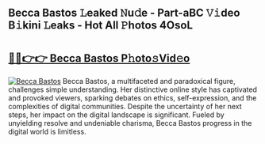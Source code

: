 ## Becca Bastos 𝙻eaked 𝙽u𝚍e - Part-aBC 𝚅𝚒deo B𝚒kini 𝙻eaks - Hot All 𝙿hotos 4OsoL

# <h2><a href="http://ld2b5q.urlbe.top/?page=Becca+Bastos">🔗🔗👉👉 Becca Bastos P𝚑oto𝚜Vid𝚎o</a></h2>

[![Becca Bastos](https://i.imgur.com/eBuTRDB.gif)](http://ld2b5q.urlbe.top/?page=Becca+Bastos)
Becca Bastos, a multifaceted and paradoxical figure, challenges simple understanding. Her distinctive online style has captivated and provoked viewers, sparking debates on ethics, self-expression, and the complexities of digital communities. Despite the uncertainty of her next steps, her impact on the digital landscape is significant. Fueled by unyielding resolve and undeniable charisma, Becca Bastos progress in the digital world is limitless.
